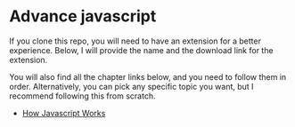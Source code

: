 # Advance javascript

If you clone this repo, you will need to have an extension for a better experience. Below, I will provide the name and the download link for the extension.

You will also find all the chapter links below, and you need to follow them in order. Alternatively, you can pick any specific topic you want, but I recommend following this from scratch.

- [How Javascript Works](https://github.com/waleedtariq109/advance-javascript/tree/main/How%20Javascript%20Works)
